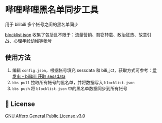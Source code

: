 # 哔哩哔哩黑名单同步工具

用于 bilibili 多个帐号之间的黑名单同步

[blocklist.json](blocklist.json) 收集了包括且不限于：流量营销、剽窃转载、政治狂热、故意引战、心理年龄幼稚等帐号

## 使用方法

1. 编辑 `config.json`，根据帐号填充 sessdata 和 bili_jct，获取方式可参考：[爱发电 - bilibili 获取 sessdata](https://afdian.net/album/b80ef61c626411ea93f352540025c377/b341d694d72c11ea96c952540025c377)
2. `bbs pull` 拉取所有帐号的黑名单，并将数据写入 `blocklist.json`
3. `bbs push` 将 `blocklist.json` 中的黑名单数据同步到所有帐号

## 📄 License

[GNU Affero General Public License v3.0](https://choosealicense.com/licenses/agpl-3.0)
